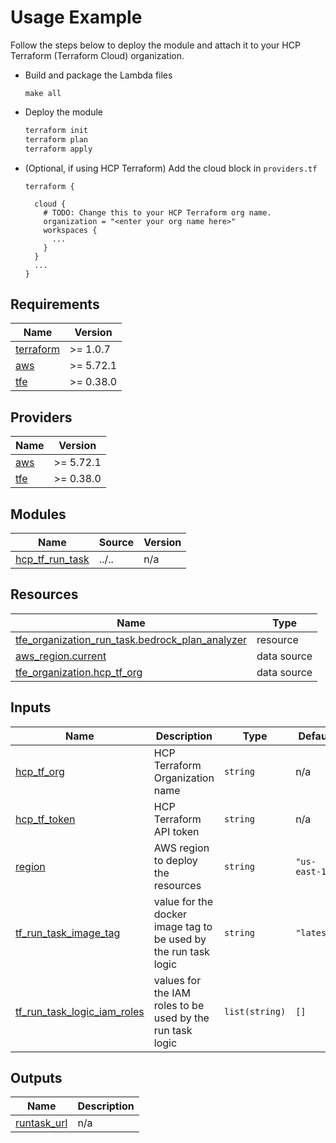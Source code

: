 <!-- BEGIN_TF_DOCS -->
# Usage Example

Follow the steps below to deploy the module and attach it to your HCP Terraform (Terraform Cloud) organization.

* Build and package the Lambda files

  ```
  make all
  ```

* Deploy the module

  ```bash
  terraform init
  terraform plan
  terraform apply
  ```

* (Optional, if using HCP Terraform) Add the cloud block in `providers.tf`

  ```hcl
  terraform {

    cloud {
      # TODO: Change this to your HCP Terraform org name.
      organization = "<enter your org name here>"
      workspaces {
        ...
      }
    }
    ...
  }
  ```

## Requirements

| Name | Version |
|------|---------|
| <a name="requirement_terraform"></a> [terraform](#requirement\_terraform) | >= 1.0.7 |
| <a name="requirement_aws"></a> [aws](#requirement\_aws) | >= 5.72.1 |
| <a name="requirement_tfe"></a> [tfe](#requirement\_tfe) | >= 0.38.0 |

## Providers

| Name | Version |
|------|---------|
| <a name="provider_aws"></a> [aws](#provider\_aws) | >= 5.72.1 |
| <a name="provider_tfe"></a> [tfe](#provider\_tfe) | >= 0.38.0 |

## Modules

| Name | Source | Version |
|------|--------|---------|
| <a name="module_hcp_tf_run_task"></a> [hcp\_tf\_run\_task](#module\_hcp\_tf\_run\_task) | ../.. | n/a |

## Resources

| Name | Type |
|------|------|
| [tfe_organization_run_task.bedrock_plan_analyzer](https://registry.terraform.io/providers/hashicorp/tfe/latest/docs/resources/organization_run_task) | resource |
| [aws_region.current](https://registry.terraform.io/providers/hashicorp/aws/latest/docs/data-sources/region) | data source |
| [tfe_organization.hcp_tf_org](https://registry.terraform.io/providers/hashicorp/tfe/latest/docs/data-sources/organization) | data source |

## Inputs

| Name | Description | Type | Default | Required |
|------|-------------|------|---------|:--------:|
| <a name="input_hcp_tf_org"></a> [hcp\_tf\_org](#input\_hcp\_tf\_org) | HCP Terraform Organization name | `string` | n/a | yes |
| <a name="input_hcp_tf_token"></a> [hcp\_tf\_token](#input\_hcp\_tf\_token) | HCP Terraform API token | `string` | n/a | yes |
| <a name="input_region"></a> [region](#input\_region) | AWS region to deploy the resources | `string` | `"us-east-1"` | no |
| <a name="input_tf_run_task_image_tag"></a> [tf\_run\_task\_image\_tag](#input\_tf\_run\_task\_image\_tag) | value for the docker image tag to be used by the run task logic | `string` | `"latest"` | no |
| <a name="input_tf_run_task_logic_iam_roles"></a> [tf\_run\_task\_logic\_iam\_roles](#input\_tf\_run\_task\_logic\_iam\_roles) | values for the IAM roles to be used by the run task logic | `list(string)` | `[]` | no |

## Outputs

| Name | Description |
|------|-------------|
| <a name="output_runtask_url"></a> [runtask\_url](#output\_runtask\_url) | n/a |
<!-- END_TF_DOCS -->